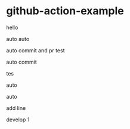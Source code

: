# github-action-example

hello

auto auto


auto commit and pr test


auto commit 

tes

auto

auto 

add line


develop 1
